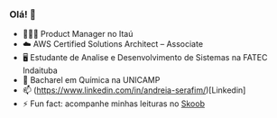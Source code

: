 ### Olá! 👋

- 🙋🏻‍♀️ Product Manager no Itaú
- ☁️ AWS Certified Solutions Architect – Associate
- 🖥️ Estudante de Analise e Desenvolvimento de Sistemas na FATEC Indaituba
- 🧪 Bacharel em Química na UNICAMP
- 📫 (https://www.linkedin.com/in/andreia-serafim/)[Linkedin]
- ⚡ Fun fact: acompanhe minhas leituras no [Skoob](https://www.skoob.com.br/usuario/8017979)

